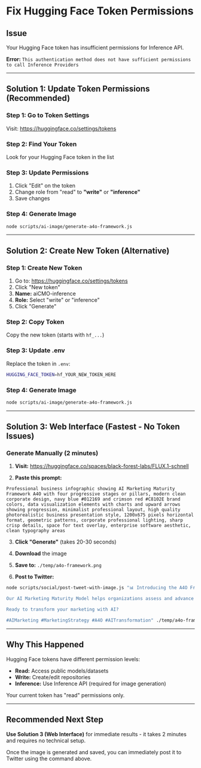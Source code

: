 # Fix Hugging Face Token Permissions

## Issue
Your Hugging Face token has insufficient permissions for Inference API.

**Error:** `This authentication method does not have sufficient permissions to call Inference Providers`

---

## Solution 1: Update Token Permissions (Recommended)

### Step 1: Go to Token Settings
Visit: https://huggingface.co/settings/tokens

### Step 2: Find Your Token
Look for your Hugging Face token in the list

### Step 3: Update Permissions
1. Click "Edit" on the token
2. Change role from "read" to **"write"** or **"inference"**
3. Save changes

### Step 4: Generate Image
```bash
node scripts/ai-image/generate-a4o-framework.js
```

---

## Solution 2: Create New Token (Alternative)

### Step 1: Create New Token
1. Go to: https://huggingface.co/settings/tokens
2. Click "New token"
3. **Name:** aiCMO-inference
4. **Role:** Select "write" or "inference"
5. Click "Generate"

### Step 2: Copy Token
Copy the new token (starts with `hf_...`)

### Step 3: Update .env
Replace the token in `.env`:
```bash
HUGGING_FACE_TOKEN=hf_YOUR_NEW_TOKEN_HERE
```

### Step 4: Generate Image
```bash
node scripts/ai-image/generate-a4o-framework.js
```

---

## Solution 3: Web Interface (Fastest - No Token Issues)

### Generate Manually (2 minutes)

1. **Visit:** https://huggingface.co/spaces/black-forest-labs/FLUX.1-schnell

2. **Paste this prompt:**
```
Professional business infographic showing AI Marketing Maturity Framework A4O with four progressive stages or pillars, modern clean corporate design, navy blue #012169 and crimson red #C8102E brand colors, data visualization elements with charts and upward arrows showing progression, minimalist professional layout, high quality photorealistic business presentation style, 1200x675 pixels horizontal format, geometric patterns, corporate professional lighting, sharp crisp details, space for text overlay, enterprise software aesthetic, clean typography areas
```

3. **Click "Generate"** (takes 20-30 seconds)

4. **Download** the image

5. **Save to:** `./temp/a4o-framework.png`

6. **Post to Twitter:**
```bash
node scripts/social/post-tweet-with-image.js "📊 Introducing the A4O Framework 🚀

Our AI Marketing Maturity Model helps organizations assess and advance their AI adoption journey.

Ready to transform your marketing with AI?

#AIMarketing #MarketingStrategy #A4O #AITransformation" ./temp/a4o-framework.png
```

---

## Why This Happened

Hugging Face tokens have different permission levels:
- **Read:** Access public models/datasets
- **Write:** Create/edit repositories
- **Inference:** Use Inference API (required for image generation)

Your current token has "read" permissions only.

---

## Recommended Next Step

**Use Solution 3 (Web Interface)** for immediate results - it takes 2 minutes and requires no technical setup.

Once the image is generated and saved, you can immediately post it to Twitter using the command above.
